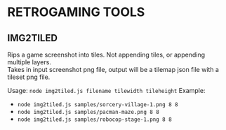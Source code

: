 # RETROGAMING TOOLS

## IMG2TILED

Rips a game screenshot into tiles. Not appending tiles, or appending multiple layers.   
Takes in input screenshot png file, output will be a tilemap json file with a tileset png file.

Usage: `node img2tiled.js filename tilewidth tileheight`
Example: 
 * `node img2tiled.js samples/sorcery-village-1.png 8 8`
 * `node img2tiled.js samples/pacman-maze.png 8 8`
 * `node img2tiled.js samples/robocop-stage-1.png 8 8`
